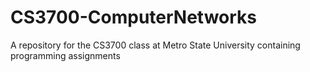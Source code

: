 # CS3700-ComputerNetworks
A repository for the CS3700 class at Metro State University containing programming assignments
